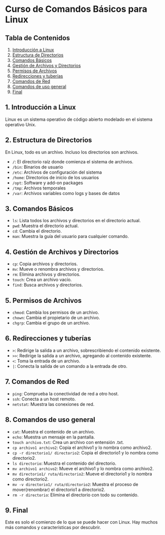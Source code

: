 # Curso de Comandos Básicos para Linux

## Tabla de Contenidos
1. [Introducción a Linux](#Introducción)
2. [Estructura de Directorios](#Estructura)
3. [Comandos Básicos](#Comandos)
4. [Gestión de Archivos y Directorios](#Gestión)
5. [Permisos de Archivos](#Permisos)
6. [Redirecciones y tuberías](#Redirecciones)
7. [Comandos de Red](#Red)
8. [Comandos de uso general](#General)
9. [Final](#Final)

## 1. Introducción a Linux <a name="Introducción"></a>
Linux es un sistema operativo de código abierto modelado en el sistema operativo Unix.

## 2. Estructura de Directorios <a name="Estructura"></a>
En Linux, todo es un archivo. Incluso los directorios son archivos.

- `/`: El directorio raíz donde comienza el sistema de archivos.
- `/bin`: Binarios de usuario
- `/etc`: Archivos de configuración del sistema
- `/home`: Directorios de inicio de los usuarios
- `/opt`: Software y add-on packages
- `/tmp`: Archivos temporales
- `/var`: Archivos variables como logs y bases de datos

## 3. Comandos Básicos <a name="Comandos"></a>
- `ls`: Lista todos los archivos y directorios en el directorio actual.
- `pwd`: Muestra el directorio actual.
- `cd`: Cambia el directorio.
- `man`: Muestra la guía del usuario para cualquier comando.

## 4. Gestión de Archivos y Directorios <a name="Gestión"></a>
- `cp`: Copia archivos y directorios.
- `mv`: Mueve o renombra archivos y directorios.
- `rm`: Elimina archivos y directorios.
- `touch`: Crea un archivo vacío.
- `find`: Busca archivos y directorios.

## 5. Permisos de Archivos <a name="Permisos"></a>
- `chmod`: Cambia los permisos de un archivo.
- `chown`: Cambia el propietario de un archivo.
- `chgrp`: Cambia el grupo de un archivo.

## 6. Redirecciones y tuberías <a name="Redirecciones"></a>
- `>`: Redirige la salida a un archivo, sobrescribiendo el contenido existente.
- `>>`: Redirige la salida a un archivo, agregando al contenido existente.
- `<`: Toma la entrada de un archivo.
- `|`: Conecta la salida de un comando a la entrada de otro.

## 7. Comandos de Red <a name="Red"></a>
- `ping`: Comprueba la conectividad de red a otro host.
- `ssh`: Conecta a un host remoto.
- `netstat`: Muestra las conexiones de red.

## 8. Comandos de uso general <a name="General"></a>

- `cat`: Muestra el contenido de un archivo.
- `echo`: Muestra un mensaje en la pantalla.
- `touch archivo.txt`: Crea un archivo con entensión .txt.
- `cp archivo1 archivo2`: Copia el archivo1 y lo nombra como archivo2.
- `cp -r directorio1/ directorio2`: Copia el directorio1 y lo nombra como directorio2.
- `ls directorio`: Muestra el contenido del directorio.
- `mv archivo1 archivo2`: Mueve el archivo1 y lo nombra como archivo2.
- `mv directorio1/ ruta/directorio2`: Mueve el directorio1 y lo nombra como directorio2.
- `mv -v directorio1/ ruta/directorio2`: Muestra el proceso de mover(renombrar) el directorio1 a directorio2.
- `rm -r directorio`: Elimina el directorio con todo su contenido.

## 9. Final <a name="Final"></a>
Este es solo el comienzo de lo que se puede hacer con Linux. Hay muchos más comandos y características por descubrir.
